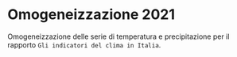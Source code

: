# Omogeneizzazione 2021

Omogeneizzazione delle serie di temperatura e precipitazione per il rapporto `Gli indicatori del clima in Italia`.


